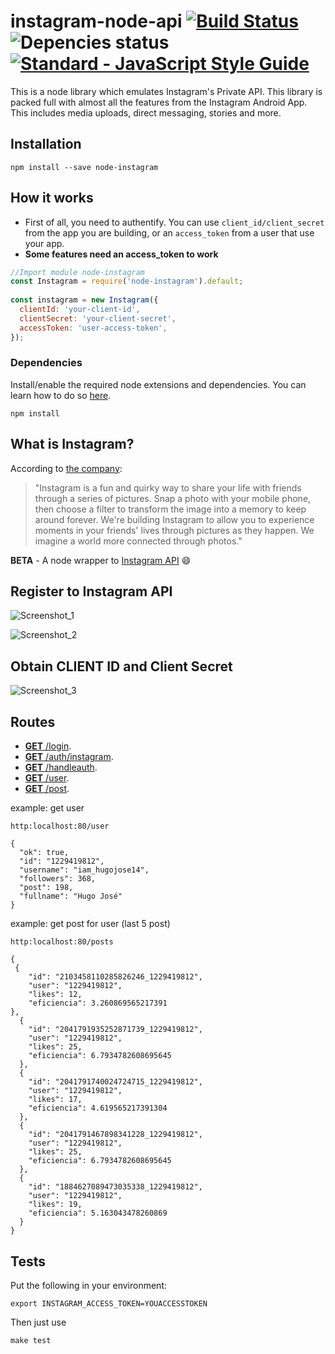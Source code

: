 # instagram-node-api [![Build Status](https://travis-ci.org/squidit/instagram-node-api.svg?branch=master)](https://travis-ci.org/squidit/instagram-node-api) ![[Depencies status](https://david-dm.org/squidit/instagram-node-api/)](https://david-dm.org/squidit/instagram-node-api.svg) [![Standard - JavaScript Style Guide](https://img.shields.io/badge/code_style-standard-brightgreen.svg)](http://standardjs.com/)

This is a node library which emulates Instagram's Private API. This library is packed full with almost all the features from the Instagram Android App. This includes media uploads, direct messaging, stories and more.

## Installation

`npm install --save node-instagram`

## How it works

* First of all, you need to authentify. You can use `client_id/client_secret` from the app you are building, or an `access_token` from
a user that use your app.
* **Some features need an access_token to work**

```javascript
//Import module node-instagram
const Instagram = require('node-instagram').default;
 
const instagram = new Instagram({
  clientId: 'your-client-id',
  clientSecret: 'your-client-secret',
  accessToken: 'user-access-token',
});
```

### Dependencies
Install/enable the required node extensions and dependencies. You can learn how to do so [here](|https://www.npmjs.com/package/node-instagrams).

`npm install`

## What is Instagram?

According to [the company](https://instagram.com/about/faq/):
>"Instagram is a fun and quirky way to share your life with friends through a series of pictures. Snap a photo with your mobile phone, then choose a filter to transform the image into a memory to keep around forever. We're building Instagram to allow you to experience moments in your friends' lives through pictures as they happen. We imagine a world more connected through photos."

**BETA** - A node wrapper to [Instagram API](https://www.instagram.com/developer/endpoints/) 😄

## Register to Instagram API

![Screenshot_1](https://user-images.githubusercontent.com/45336770/69469636-f283ce80-0d5f-11ea-93e3-a7bd8fb5a60e.png)

![Screenshot_2](https://user-images.githubusercontent.com/45336770/69470348-0f220580-0d64-11ea-9d98-abaaf1105919.png)

## Obtain CLIENT ID and Client Secret

![Screenshot_3](https://user-images.githubusercontent.com/45336770/69470407-79d34100-0d64-11ea-926e-53b6ec36f6d6.png)

## Routes
 
- [**GET** /login](https://github.com/IngenieriaDeSistemasUTB/ArcSoft2p2019/edit/master/instagram).
- [**GET** /auth/instagram](https://github.com/IngenieriaDeSistemasUTB/ArcSoft2p2019/edit/master/instagram).
- [**GET** /handleauth](https://github.com/IngenieriaDeSistemasUTB/ArcSoft2p2019/edit/master/instagram).
- [**GET** /user](https://github.com/IngenieriaDeSistemasUTB/ArcSoft2p2019/edit/master/instagram).
- [**GET** /post](https://github.com/IngenieriaDeSistemasUTB/ArcSoft2p2019/edit/master/instagram).

example: get user 
```
http:localhost:80/user
```
```
{
  "ok": true,
  "id": "1229419812",
  "username": "iam_hugojose14",
  "followers": 368,
  "post": 198,
  "fullname": "Hugo José"
}
```

example: get post for user (last 5 post)
```
http:localhost:80/posts
```
```
{
 {
    "id": "2103458110285826246_1229419812",
    "user": "1229419812",
    "likes": 12,
    "eficiencia": 3.260869565217391
},
  {
    "id": "2041791935252871739_1229419812",
    "user": "1229419812",
    "likes": 25,
    "eficiencia": 6.7934782608695645
  },
  {
    "id": "2041791740024724715_1229419812",
    "user": "1229419812",
    "likes": 17,
    "eficiencia": 4.619565217391304
  },
  {
    "id": "2041791467898341228_1229419812",
    "user": "1229419812",
    "likes": 25,
    "eficiencia": 6.7934782608695645
  },
  {
    "id": "1884627089473035338_1229419812",
    "user": "1229419812",
    "likes": 19,
    "eficiencia": 5.163043478260869
  }
}
```
## Tests

Put the following in your environment:

    export INSTAGRAM_ACCESS_TOKEN=YOUACCESSTOKEN

Then just use

    make test

